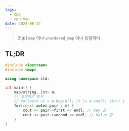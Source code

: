 ```yaml
---
tags:
  - cpp
  - cpp-map
date: 2024-06-27
---
```

> [!tip] `map` 이나 `unordered_map` 이나 동일하다.

## TL;DR

```cpp
#include <iostream>
#include <map>

using namespace std;

int main() {
	map<string, int> m;
	// 고전적인 방식
	// for(auto it = m.begin(); it != m.end(); it++) {
	for(const auto& pair : m) {
		cout << pair->first << endl; // Key 값
		cout << pair->second << endl; // Value 값
	}
}
```